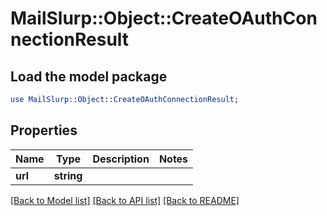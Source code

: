 # MailSlurp::Object::CreateOAuthConnectionResult

## Load the model package
```perl
use MailSlurp::Object::CreateOAuthConnectionResult;
```

## Properties
Name | Type | Description | Notes
------------ | ------------- | ------------- | -------------
**url** | **string** |  | 

[[Back to Model list]](../README#documentation-for-models) [[Back to API list]](../README#documentation-for-api-endpoints) [[Back to README]](../README)


